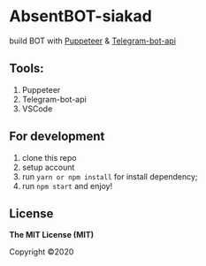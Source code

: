 # AbsentBOT-siakad
build BOT with [Puppeteer](https://pptr.dev/) & [Telegram-bot-api](https://github.com/yagop/node-telegram-bot-api)

## Tools:
1. Puppeteer
2. Telegram-bot-api
3. VSCode

## For development
1. clone this repo
2. setup account
3. run ```yarn or npm install``` for install dependency;
4. run ```npm start``` and enjoy!

## License

**The MIT License (MIT)**

Copyright ©2020